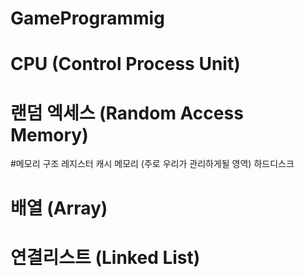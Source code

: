 # GameProgrammig

# CPU (Control Process Unit)

# 랜덤 엑세스 (Random Access Memory)

#메모리 구조
  레지스터
  캐시
  메모리 (주로 우리가 관리하게될 영역)
  하드디스크

# 배열 (Array)

# 연결리스트 (Linked List)
